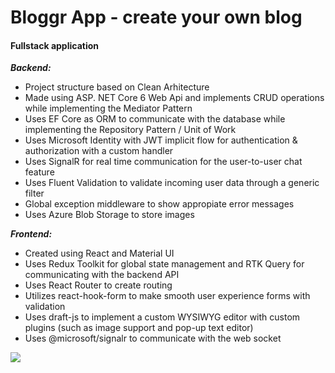 # Bloggr App - create your own blog
#### Fullstack application

***Backend:***
- Project structure based on Clean Arhitecture
- Made using ASP. NET Core 6 Web Api and implements CRUD operations while implementing the Mediator Pattern
- Uses EF Core as ORM to communicate with the database while implementing the Repository Pattern / Unit of Work
- Uses Microsoft Identity with JWT implicit flow for authentication & authorization with a custom handler
- Uses SignalR for real time communication for the user-to-user chat feature
- Uses Fluent Validation to validate incoming user data through a generic filter
- Global exception middleware to show appropiate error messages
- Uses Azure Blob Storage to store images

***Frontend:***
- Created using React and Material UI
- Uses Redux Toolkit for global state management and RTK Query for communicating with the backend API
- Uses React Router to create routing
- Utilizes react-hook-form to make smooth user experience forms with validation
- Uses draft-js to implement a custom WYSIWYG editor with custom plugins (such as image support and pop-up text editor)
- Uses @microsoft/signalr to communicate with the web socket

![](https://raw.githubusercontent.com/smrazvan/Bloggr/dev/Presentation/src/assets/img/bloggr-low-resolution-logo-white-on-black-background.png)
